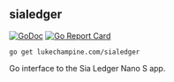 sialedger
---------

[![GoDoc](https://godoc.org/lukechampine.com/sialedger?status.svg)](https://godoc.org/lukechampine.com/sialedger)
[![Go Report Card](http://goreportcard.com/badge/lukechampine.com/sialedger)](https://goreportcard.com/report/lukechampine.com/sialedger)

```
go get lukechampine.com/sialedger
```

Go interface to the Sia Ledger Nano S app.
